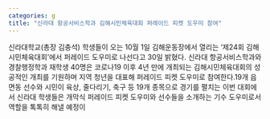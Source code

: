 ```yaml
---
categories: g
title: "신라대 항공서비스학과 김해시민체육대회 퍼레이드 피켓 도우미 참여"
---
```

신라대학교(총장 김충석) 학생들이 오는 10월 1일 김해운동장에서 열리는 ‘제24회 김해시민체육대회’에서 퍼레이드 도우미로 나선다고 30일 밝혔다. 신라대 항공서비스학과와 경찰행정학과 재학생 40명은 코로나19 이후 4년 만에 개최되는 김해시민체육대회의 성공적인 개최를 기원하며 지역 청년을 대표해 퍼레이드 피켓 도우미로 참여한다.19개 읍면동 선수와 시민이 육상, 줄다리기, 축구 등 19개 종목으로 경기를 펼치는 이번 대회에서 신라대 학생들은 개막식 퍼레이드 피켓 도우미와 선수들을 소개하는 기수 도우미로서 역할을 톡톡히 해낼 예정이